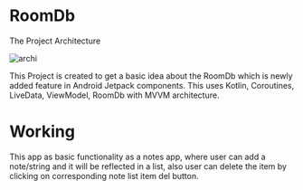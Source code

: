 # RoomDb
The Project Architecture



![archi](https://user-images.githubusercontent.com/79164921/119265050-f3224d00-bc02-11eb-92ce-3b03d506544d.png)


This Project is created to get a basic idea about the RoomDb which is newly added feature in Android Jetpack components.
This uses Kotlin, Coroutines, LiveData, ViewModel, RoomDb with MVVM architecture.
# Working
This app as basic functionality as a notes app, where user can add a note/string and it will be reflected in a list,
also user can delete the item by clicking on corresponding note list item del button.

